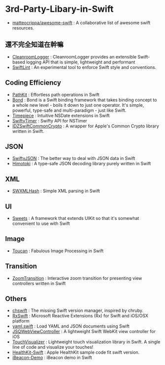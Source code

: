 # 3rd-Party-Libary-in-Swift

* [matteocrippa/awesome-swift](https://github.com/matteocrippa/awesome-swift) : A collaborative list of awesome swift resources.

## 還不完全知道在幹嘛
* [CleanroomLogger](https://github.com/emaloney/CleanroomLogger) : CleanroomLogger provides an extensible Swift-based logging API that is simple, lightweight and performant
* [SwiftLint](https://github.com/realm/SwiftLint) : An experimental tool to enforce Swift style and conventions.


## Coding Efficiency
* [PathKit](https://github.com/kylef/PathKit) : Effortless path operations in Swift
* [Bond](https://github.com/SwiftBond/Bond) : Bond is a Swift binding framework that takes binding concept to a whole new level - boils it down to just one operator. It's simple, powerful, type-safe and multi-paradigm - just like Swift.
* [Timepiece](https://github.com/naoty/Timepiece) : Intuitive NSDate extensions in Swift
* [SwiftyTimer](https://github.com/radex/SwiftyTimer) : Swifty API for NSTimer 
* [IDZSwiftCommonCrypto](https://github.com/iosdevzone/IDZSwiftCommonCrypto) : A wrapper for Apple's Common Crypto library written in Swift.

## JSON
* [SwiftyJSON](https://github.com/SwiftyJSON/SwiftyJSON) : The better way to deal with JSON data in Swift
* [Himotoki](https://github.com/ikesyo/Himotoki) : A type-safe JSON decoding library purely written in Swift

## XML
* [SWXMLHash](https://github.com/drmohundro/SWXMLHash) : Simple XML parsing in Swift

## UI
* [Sweets](https://github.com/larcus94/Sweets) : A framework that extends UIKit so that it's somewhat convenient to use with Swift

## Image
* [Toucan](https://github.com/gavinbunney/Toucan) : Fabulous Image Processing in Swift

## Transition
* [ZoomTransition](https://github.com/tristanhimmelman/ZoomTransition) : Interactive zoom transition for presenting view controllers written in Swift


## Others
* [chswift](https://github.com/neonichu/chswift) : The missing Swift version manager, inspired by chruby.
* [RxSwift](https://github.com/kzaher/RxSwift) : Microsoft Reactive Extensions (Rx) for Swift and iOS/OSX platform
* [yaml.swift](https://github.com/behrang/yaml.swift) : Load YAML and JSON documents using Swift
* [JSQWebViewController](https://github.com/jessesquires/JSQWebViewController) : A lightweight Swift WebKit view controller for iOS
* [TouchVisualizer](https://github.com/morizotter/TouchVisualizer) : Lightweight touch visualization library in Swift. A single line of code and visualize your touches!
* [HealthKit-Swift](https://github.com/Darktt/HealthKit-Swift) : Apple HealthKit sample code fit swift version.
* [iBeacon-Demo](https://github.com/Darktt/iBeacon-Demo) : iBeacon demo in Swift
